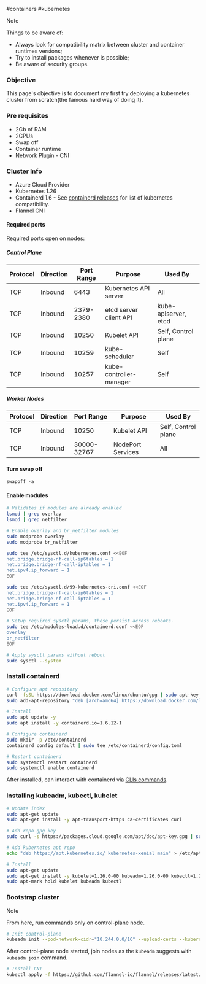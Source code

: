#containers #kubernetes

> [!note] 
> Things to be aware of: 
> - Always look for compatibility matrix between cluster and container runtimes versions; 
> - Try to install packages whenever is possible; 
> - Be aware of security groups.

### Objective
This page's objective is to document my first try deploying a kubernetes cluster from scratch(the famous hard way of doing it).

### Pre requisites
- 2Gb of RAM
- 2CPUs
- Swap off
- Container runtime
- Network Plugin - CNI

### Cluster Info
- Azure Cloud Provider
- Kubernetes 1.26
- Containerd 1.6 - See [containerd releases](https://containerd.io/releases/) for list of kubernetes compatibility.
- Flannel CNI

#### Required ports
Required ports open on nodes:

##### Control Plane
| Protocol | Direction | Port Range | Purpose | Used By |
|-|-|-|-|-|
| TCP | Inbound | 6443 | Kubernetes API server | All |
| TCP | Inbound | 2379-2380 | etcd server client API | kube-apiserver, etcd |
| TCP | Inbound | 10250 | Kubelet API | Self, Control plane |
| TCP | Inbound | 10259 | kube-scheduler | Self |
| TCP | Inbound | 10257 | kube-controller-manager | Self |

##### Worker Nodes
| Protocol | Direction | Port Range | Purpose | Used By |
|-|-|-|-|-|
| TCP | Inbound | 10250 | Kubelet API | Self, Control plane |
| TCP | Inbound | 30000-32767 | NodePort Services | All |

#### Turn swap off
`swapoff -a`

#### Enable modules
```bash
# Validates if modules are already enabled
lsmod | grep overlay
lsmod | grep netfilter

# Enable overlay and br_netfilter modules
sudo modprobe overlay
sudo modprobe br_netfilter

sudo tee /etc/sysctl.d/kubernetes.conf <<EOF
net.bridge.bridge-nf-call-ip6tables = 1
net.bridge.bridge-nf-call-iptables = 1
net.ipv4.ip_forward = 1
EOF

sudo tee /etc/sysctl.d/99-kubernetes-cri.conf <<EOF
net.bridge.bridge-nf-call-ip6tables = 1
net.bridge.bridge-nf-call-iptables = 1
net.ipv4.ip_forward = 1
EOF

# Setup required sysctl params, these persist across reboots.
sudo tee /etc/modules-load.d/containerd.conf <<EOF
overlay
br_netfilter
EOF

# Apply sysctl params without reboot
sudo sysctl --system
```

### Install containerd
```bash
# Configure apt repository
curl -fsSL https://download.docker.com/linux/ubuntu/gpg | sudo apt-key add -
sudo add-apt-repository "deb [arch=amd64] https://download.docker.com/linux/ubuntu $(lsb_release -cs) stable"

# Install
sudo apt update -y
sudo apt install -y containerd.io=1.6.12-1

# Configure containerd
sudo mkdir -p /etc/containerd
containerd config default | sudo tee /etc/containerd/config.toml

# Restart containerd
sudo systemctl restart containerd
sudo systemctl enable containerd
```

After installed, can interact with containerd via [CLIs commands](https://github.com/containerd/containerd/blob/main/docs/getting-started.md#interacting-with-containerd-via-cli).

### Installing kubeadm, kubectl, kubelet
```bash
# Update index
sudo apt-get update
sudo apt-get install -y apt-transport-https ca-certificates curl

# Add repo gpg key
sudo curl -s https://packages.cloud.google.com/apt/doc/apt-key.gpg | sudo apt-key add

# Add kubernetes apt repo
echo "deb https://apt.kubernetes.io/ kubernetes-xenial main" > /etc/apt/sources.list.d/kubernetes.list

# Install
sudo apt-get update
sudo apt-get install -y kubelet=1.26.0-00 kubeadm=1.26.0-00 kubectl=1.26.0-00
sudo apt-mark hold kubelet kubeadm kubectl
```

### Bootstrap cluster
> [!note]
> From here, run commands only on control-plane node.

```bash
# Init control-plane
kubeadm init --pod-network-cidr="10.244.0.0/16" --upload-certs --kubernetes-version="v1.26.0" --control-plane-endpoint="20.29.216.161" --cri-socket="unix:///run/containerd/containerd.sock"
```

After control-plane node started, join nodes as the `kubeadm` suggests with `kubeadm join` command.

```bash
# Install CNI
kubectl apply -f https://github.com/flannel-io/flannel/releases/latest/download/kube-flannel.yml
```